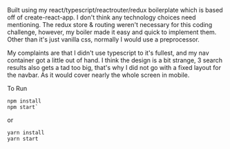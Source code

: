 Built using my react/typescript/reactrouter/redux boilerplate which is based off of create-react-app.  I don't think any technology choices need mentioning.  The redux store & routing weren't necessary for this coding challenge, however, my boiler made it easy and quick to implement them.  Other than it's just vanilla css, normally I would use a preprocessor.  

My complaints are that I didn't use typescript to it's fullest, and my nav container got a little out of hand.  I think the design is a bit strange, 3 search results also gets a tad too big, that's why I did not go with a fixed layout for the navbar.  As it would cover nearly the whole screen in mobile.  

To Run
```
npm install
npm start`
```
or 
```
yarn install
yarn start
```
